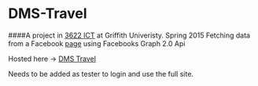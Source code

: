 # DMS-Travel

####A project in [3622 ICT](https://courseprofile.secure.griffith.edu.au/student_section_loader.php?section=1&profileId=84183) at Griffith Univeristy. Spring 2015
Fetching data from a Facebook [page](https://www.facebook.com/DMS-Travel-815157038515764/) using Facebooks Graph 2.0 Api

Hosted here -> [DMS Travel](http://haakonw.no/dms/travel/www/)

Needs to be added as tester to login and use the full site.

